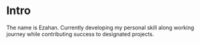 # Intro

The name is Ezahan. Currently developing my personal skill along working journey while contributing success to designated projects.